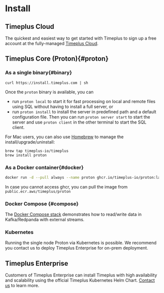 # Install

## Timeplus Cloud
The quickest and easiest way to get started with Timeplus to sign up a free account at the fully-managed [Timeplus Cloud](https://us.timeplus.cloud/).

## Timeplus Core (Proton){#proton}

### As a single binary{#binary}

```shell
curl https://install.timeplus.com | sh
```

Once the `proton` binary is available, you can 

* run `proton local` to start it for fast processing on local and remote files using SQL without having to install a full server, or
* run `proton install` to install the server in predefined path and a default configuration file. Then you can run `proton server start` to start the server and use `proton client` in the other terminal to  start the SQL client.

For Mac users, you can also use [Homebrew](https://brew.sh/) to manage the install/upgrade/uninstall:

```shell
brew tap timeplus-io/timeplus
brew install proton
```

### As a Docker container{#docker}

```bash
docker run -d --pull always --name proton ghcr.io/timeplus-io/proton:latest
```

In case you cannot access ghcr, you can pull the image from `public.ecr.aws/timeplus/proton`

### Docker Compose {#compose}

The [Docker Compose stack](https://github.com/timeplus-io/proton/tree/develop/examples/ecommerce) demonstrates how to read/write data in Kafka/Redpanda with external streams.

### Kubernetes

Running the single node Proton via Kubernetes is possible. We recommend you contact us to deploy Timeplus Enterprise for on-prem deployment.

## Timeplus Enterprise

Customers of Timeplus Enterprise can install Timeplus with high availability and scalability using the official Timeplus Kubernetes Helm Chart. [Contact us](mailto:info@timeplus.com) to learn more.
